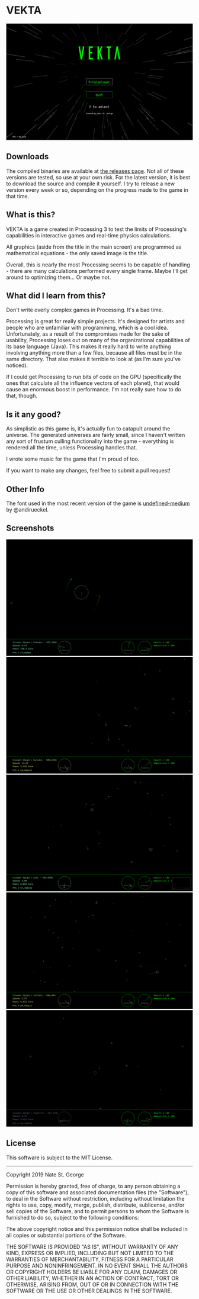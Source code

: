 # VEKTA

![Main menu screen](info/2019.2.23/menu.png)

## Downloads
The compiled binaries are available at [the releases page](https://github.com/StGerGer/vekta-processing/releases). Not all of these versions are tested, so use at your own risk. For the latest version, it is best to download the source and compile it yourself. I try to release a new version every week or so, depending on the progress made to the game in that time.

## What is this?
VEKTA is a game created in Processing 3 to test the limits of Processing's capabilities in interactive games and real-time physics calculations.

All graphics (aside from the title in the main screen) are programmed as mathematical equations - the only saved image is the title.

Overall, this is nearly the most Processing seems to be capable of handling - there are many calculations performed every single frame. Maybe I'll get around to optimizing them... Or maybe not.

## What did I learn from this?
Don't write overly complex games in Processing. It's a bad time.

Processing is great for really simple projects. It's designed for artists and people who are unfamiliar with programming, which is a cool idea. Unfortunately, as a result of the compromises made for the sake of usability, Processing loses out on many of the organizational capabilities of its base language (Java).
This makes it really hard to write anything involving anything more than a few files, because all files must be in the same directory. That also makes it terrible to look at (as I'm sure you've noticed).

If I could get Processing to run bits of code on the GPU (specifically the ones that calculate all the influence vectors of each planet), that would cause an enormous boost in performance. I'm not really sure how to do that, though.

## Is it any good?
As simplistic as this game is, it's actually fun to catapult around the universe. The generated universes are fairly small, since I haven't written any sort of frustum culling functionality into the game - everything is rendered all the time, unless Processing handles that.

I wrote some music for the game that I'm proud of too.

If you want to make any changes, feel free to submit a pull request!

## Other Info
The font used in the most recent version of the game is [undefined-medium](https://github.com/andirueckel/undefined-medium/releases) by @andirueckel.

## Screenshots

![Slingshotting around a huge planet](info/2019.2.23/slingshot.png)
![Zoomed out gameplay](info/2019.2.23/zoomedout.png)
![A busy universe](info/2019.2.23/busyuniverse.png)
![Lots of tiny planets](info/2019.2.23/smallplanets.png)
![Gigatron!](info/2019.2.23/gigatron.png)

## License
This software is subject to the MIT License.

 ---
 
Copyright 2019 Nate St. George

Permission is hereby granted, free of charge, to any person obtaining a copy of this software and associated documentation files (the "Software"), to deal in the Software without restriction, including without limitation the rights to use, copy, modify, merge, publish, distribute, sublicense, and/or sell copies of the Software, and to permit persons to whom the Software is furnished to do so, subject to the following conditions:

The above copyright notice and this permission notice shall be included in all copies or substantial portions of the Software.

THE SOFTWARE IS PROVIDED "AS IS", WITHOUT WARRANTY OF ANY KIND, EXPRESS OR IMPLIED, INCLUDING BUT NOT LIMITED TO THE WARRANTIES OF MERCHANTABILITY, FITNESS FOR A PARTICULAR PURPOSE AND NONINFRINGEMENT. IN NO EVENT SHALL THE AUTHORS OR COPYRIGHT HOLDERS BE LIABLE FOR ANY CLAIM, DAMAGES OR OTHER LIABILITY, WHETHER IN AN ACTION OF CONTRACT, TORT OR OTHERWISE, ARISING FROM, OUT OF OR IN CONNECTION WITH THE SOFTWARE OR THE USE OR OTHER DEALINGS IN THE SOFTWARE.
